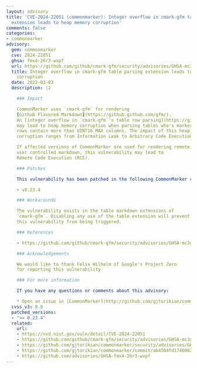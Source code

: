 ```yaml
---
layout: advisory
title: 'CVE-2024-22051 (commonmarker): Integer overflow in cmark-gfm table parsing
  extension leads to heap memory corruption'
comments: false
categories:
- commonmarker
advisory:
  gem: commonmarker
  cve: 2024-22051
  ghsa: fmx4-26r3-wxpf
  url: https://github.com/github/cmark-gfm/security/advisories/GHSA-mc3g-88wq-6f4x
  title: Integer overflow in cmark-gfm table parsing extension leads to heap memory
    corruption
  date: 2022-03-03
  description: |2

    ### Impact

    CommonMarker uses `cmark-gfm` for rendering
    [Github Flavored Markdown](https://github.github.com/gfm/).
    An [integer overflow in `cmark-gfm`'s table row parsing](https://github.com/github/cmark-gfm/security/advisories/GHSA-mc3g-88wq-6f4x)
    may lead to heap memory corruption when parsing tables who's marker
    rows contain more than UINT16_MAX columns. The impact of this heap
    corruption ranges from Information Leak to Arbitrary Code Execution.

    If affected versions of CommonMarker are used for rendering remote
    user controlled markdown, this vulnerability may lead to
    Remote Code Execution (RCE).

    ### Patches

    This vulnerability has been patched in the following CommonMarker release:

    - v0.23.4

    ### Workarounds

    The vulnerability exists in the table markdown extensions of
    `cmark-gfm`. Disabling any use of the table extension will prevent
    this vulnerability from being triggered.

    ### References

    - https://github.com/github/cmark-gfm/security/advisories/GHSA-mc3g-88wq-6f4x

    ### Acknowledgements

    We would like to thank Felix Wilhelm of Google's Project Zero
    for reporting this vulnerability

    ### For more information

    If you have any questions or comments about this advisory:

    * Open an issue in [CommonMarker](http://github.com/gjtorikian/commonmarker)
  cvss_v3: 8.8
  patched_versions:
  - ">= 0.23.4"
  related:
    url:
    - https://nvd.nist.gov/vuln/detail/CVE-2024-22051
    - https://github.com/github/cmark-gfm/security/advisories/GHSA-mc3g-88wq-6f4x
    - https://github.com/gjtorikian/commonmarker/security/advisories/GHSA-fmx4-26r3-wxpf
    - https://github.com/gjtorikian/commonmarker/commit/ab4504fd17460627a6ab255bc3c63e8e5fc6aed3
    - https://github.com/advisories/GHSA-fmx4-26r3-wxpf
---
```

